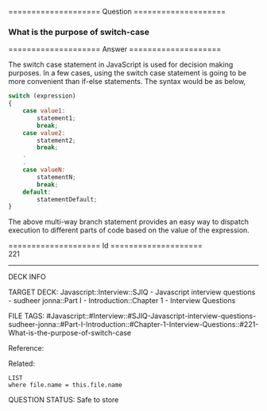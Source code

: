 ==================== Question ====================  

### What is the purpose of switch-case  

==================== Answer ====================  

The switch case statement in JavaScript is used for decision making purposes. In
a few cases, using the switch case statement is going to be more convenient than
if-else statements. The syntax would be as below,

```javascript
switch (expression)
{
    case value1:
        statement1;
        break;
    case value2:
        statement2;
        break;
    .
    .
    case valueN:
        statementN;
        break;
    default:
        statementDefault;
}
```

The above multi-way branch statement provides an easy way to dispatch execution
to different parts of code based on the value of the expression.

==================== Id ====================  
221

---

DECK INFO

TARGET DECK: Javascript::Interview::SJIQ - Javascript interview questions - sudheer jonna::Part I - Introduction::Chapter 1 - Interview Questions

FILE TAGS: #Javascript::#Interview::#SJIQ-Javascript-interview-questions-sudheer-jonna::#Part-I-Introduction::#Chapter-1-Interview-Questions::#221-What-is-the-purpose-of-switch-case

Reference:

Related:

```dataview
LIST
where file.name = this.file.name
```

QUESTION STATUS: Safe to store
